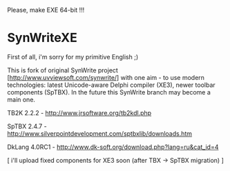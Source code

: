 Please, make EXE 64-bit !!!


SynWriteXE
========

First of all, i'm sorry for my primitive English ;)

This is fork of original SynWrite project [http://www.uvviewsoft.com/synwrite/] with one aim - to use modern technologies: latest Unicode-aware Delphi compiler (XE3), newer toolbar components (SpTBX). In the future this SynWrite branch may become a main one.

TB2K 2.2.2 - http://www.jrsoftware.org/tb2kdl.php 

SpTBX 2.4.7 - http://www.silverpointdevelopment.com/sptbxlib/downloads.htm

DkLang 4.0RC1 - http://www.dk-soft.org/download.php?lang=ru&cat_id=4

[ i'll upload fixed components for XE3 soon (after TBX -> SpTBX migration) ]
